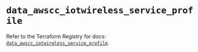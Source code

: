 # `data_awscc_iotwireless_service_profile`

Refer to the Terraform Registry for docs: [`data_awscc_iotwireless_service_profile`](https://registry.terraform.io/providers/hashicorp/awscc/0.70.0/docs/data-sources/iotwireless_service_profile).
